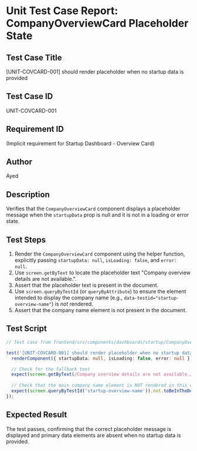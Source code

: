# Unit Test Case Report: CompanyOverviewCard Placeholder State

## Test Case Title
[UNIT-COVCARD-001] should render placeholder when no startup data is provided

## Test Case ID
UNIT-COVCARD-001

## Requirement ID
(Implicit requirement for Startup Dashboard - Overview Card)

## Author
Ayed

## Description
Verifies that the `CompanyOverviewCard` component displays a placeholder message when the `startupData` prop is null and it is not in a loading or error state.

## Test Steps
1. Render the `CompanyOverviewCard` component using the helper function, explicitly passing `startupData: null`, `isLoading: false`, and `error: null`.
2. Use `screen.getByText` to locate the placeholder text "Company overview details are not available.".
3. Assert that the placeholder text is present in the document.
4. Use `screen.queryByTestId` (or `queryByAttribute`) to ensure the element intended to display the company name (e.g., `data-testid="startup-overview-name"`) is *not* rendered.
5. Assert that the company name element is not present in the document.

## Test Script
```typescript
// Test case from frontend/src/components/dashboards/startup/CompanyOverviewCard.test.tsx

test('[UNIT-COVCARD-001] should render placeholder when no startup data is provided', () => {
  renderComponent({ startupData: null, isLoading: false, error: null });

  // Check for the fallback text
  expect(screen.getByText(/Company overview details are not available./i)).toBeInTheDocument();
  
  // Check that the main company name element is NOT rendered in this case
  expect(screen.queryByTestId('startup-overview-name')).not.toBeInTheDocument(); 
});
```

## Expected Result
The test passes, confirming that the correct placeholder message is displayed and primary data elements are absent when no startup data is provided. 